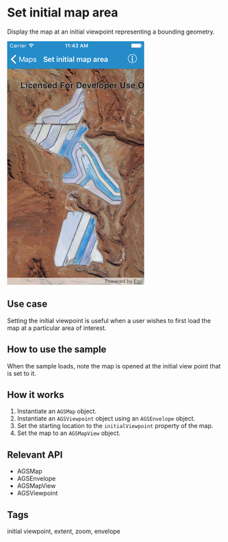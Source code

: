 # Set initial map area

Display the map at an initial viewpoint representing a bounding geometry.

![Image of set initial map area](set-initial-map-area.png)

## Use case

Setting the initial viewpoint is useful when a user wishes to first load the map at a particular area of interest.

## How to use the sample

When the sample loads, note the map is opened at the initial view point that is set to it.

## How it works

1. Instantiate an `AGSMap` object.
2. Instantiate an `AGSViewpoint` object using an `AGSEnvelope` object.
3. Set the starting location to the `initialViewpoint` property of the map.
4. Set the map to an `AGSMapView` object.

## Relevant API

* AGSMap
* AGSEnvelope
* AGSMapView
* AGSViewpoint

## Tags

initial viewpoint, extent, zoom, envelope
